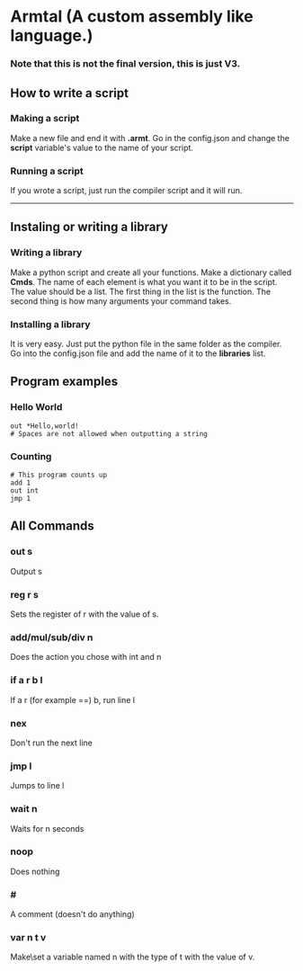 # Armtal (A custom assembly like language.)


### Note that this is not the final version, this is just V3.

## How to write a script
### Making a script
Make a new file and end it with **.armt**. Go in the config.json and change the **script** variable's value to the name of your script.
### Running a script
If you wrote a script, just run the compiler script and it will run.

---
## Instaling or writing a library
### Writing a library
Make a python script and create all your functions. Make a dictionary called **Cmds**. The name of each element is what you want it to be in the script. The value should be a list. The first thing in the list is the function. The second thing is how many arguments your command takes.

### Installing a library
It is very easy. Just put the python file in the same folder as the compiler. Go into the config.json file and add the name of it to the **libraries** list.

## Program examples
### Hello World
    out *Hello,world!
    # Spaces are not allowed when outputting a string
    
### Counting
    # This program counts up
    add 1
    out int
    jmp 1

## All Commands
### out s
Output s

### reg r s
Sets the register of r with the value of s.

### add/mul/sub/div n
Does the action you chose with int and n

### if a r b l
If a r (for example ==) b, run line l

### nex
Don't run the next line

### jmp l
Jumps to line l

### wait n
Waits for n seconds

### noop
Does nothing

### \#
A comment (doesn't do anything)

### var n t v
Make\set a variable named n with the type of t with the value of v.